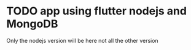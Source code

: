 # TODO app using flutter nodejs and MongoDB
Only the nodejs version will be here not all the other version 
